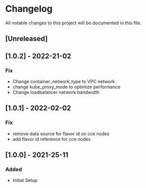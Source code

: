 # Changelog

All notable changes to this project will be documented in this file.

## [Unreleased]

## [1.0.2] - 2022-21-02

### Fix

- Change container_network_type to VPC network
- change kube_proxy_mode to optimize performance
- Change loadbalancer network bandwidth

## [1.0.1] - 2022-02-02

### Fix

- remove data source for flavor id on cce nodes
- add flavor id reference for cce nodes

## [1.0.0] - 2021-25-11

### Added

- Initial Setup

